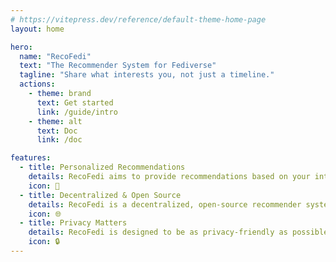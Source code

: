 ```yaml
---
# https://vitepress.dev/reference/default-theme-home-page
layout: home

hero:
  name: "RecoFedi"
  text: "The Recommender System for Fediverse"
  tagline: "Share what interests you, not just a timeline."
  actions:
    - theme: brand
      text: Get started
      link: /guide/intro
    - theme: alt
      text: Doc
      link: /doc

features:
  - title: Personalized Recommendations
    details: RecoFedi aims to provide recommendations based on your interests, just like Twitter.
    icon: 🥰
  - title: Decentralized & Open Source
    details: RecoFedi is a decentralized, open-source recommender system built on top of the Fediverse.
    icon: 🌐
  - title: Privacy Matters
    details: RecoFedi is designed to be as privacy-friendly as possible. We try out best to respond to privacy concerns in the Fediverse community.
    icon: 🔒
---
```



